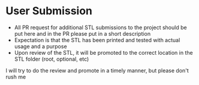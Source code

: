 # User Submission

- All PR request for additional STL submissions to the project should be put here and in the PR please put in a short description
- Expectation is that the STL has been printed and tested with actual usage and a purpose
- Upon review of the STL, it will be promoted to the correct location in the STL folder (root, optional, etc)

I will try to do the review and promote in a timely manner, but please don't rush me
